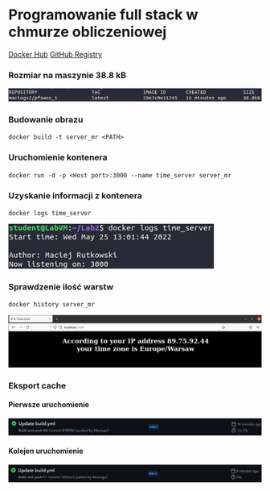 # Programowanie full stack w chmurze obliczeniowej

[Docker Hub](https://hub.docker.com/repository/docker/maciogx2/pfswco_1)
[GitHub Registry](https://ghcr.io/maciogx2/pfswco_1)


### Rozmiar na maszynie 38.8 kB
![size](size.png)

### Budowanie obrazu

    docker build -t server_mr <PATH>
### Uruchomienie kontenera

    docker run -d -p <Host port>:3000 --name time_server server_mr
### Uzyskanie informacji z kontenera

    docker logs time_server 
![time_server_log](time_server_log.png)

### Sprawdzenie ilość warstw

    docker history server_mr
![time_server](time_server.png)

### Eksport cache

#### Pierwsze uruchomienie
![first](first.png)
#### Kolejen uruchomienie
![next](next.png)
